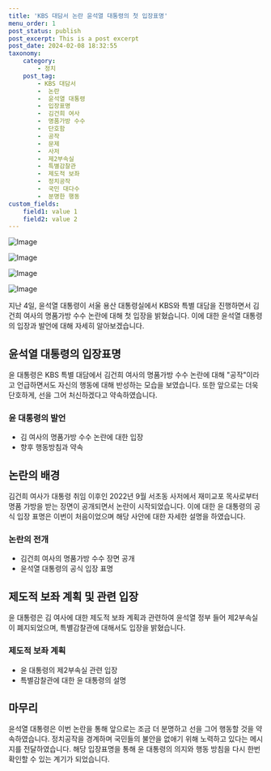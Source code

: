 ```yaml
---
title: 'KBS 대담서 논란 윤석열 대통령의 첫 입장표명'
menu_order: 1
post_status: publish
post_excerpt: This is a post excerpt
post_date: 2024-02-08 18:32:55
taxonomy:
    category:
        - 정치
    post_tag:
        - KBS 대담서
        -  논란
        -  윤석열 대통령
        -  입장표명
        -  김건희 여사
        -  명품가방 수수
        -  단호함
        -  공작
        -  문제
        -  사저
        -  제2부속실
        -  특별감찰관
        -  제도적 보좌
        -  정치공작
        -  국민 대다수
        -  분명한 행동
custom_fields:
    field1: value 1
    field2: value 2
---
```


![Image](https://imgnews.pstatic.net/image/654/2024/02/08/0000065526_001_20240208112401868.jpg?type=w647)

![Image](https://imgnews.pstatic.net/image/654/2024/02/08/0000065526_002_20240208112401885.jpg?type=w647)

![Image](https://imgnews.pstatic.net/image/654/2024/02/08/0000065526_004_20240208112401907.jpg?type=w647)

![Image](https://imgnews.pstatic.net/image/654/2024/02/08/0000065526_003_20240208112401897.jpg?type=w647)

지난 4일, 윤석열 대통령이 서울 용산 대통령실에서 KBS와 특별 대담을 진행하면서 김건희 여사의 명품가방 수수 논란에 대해 첫 입장을 밝혔습니다. 이에 대한 윤석열 대통령의 입장과 발언에 대해 자세히 알아보겠습니다.
## 윤석열 대통령의 입장표명
윤 대통령은 KBS 특별 대담에서 김건희 여사의 명품가방 수수 논란에 대해 "공작"이라고 언급하면서도 자신의 행동에 대해 반성하는 모습을 보였습니다. 또한 앞으로는 더욱 단호하게, 선을 그어 처신하겠다고 약속하였습니다.
### 윤 대통령의 발언
- 김 여사의 명품가방 수수 논란에 대한 입장
- 향후 행동방침과 약속
## 논란의 배경
김건희 여사가 대통령 취임 이후인 2022년 9월 서초동 사저에서 재미교포 목사로부터 명품 가방을 받는 장면이 공개되면서 논란이 시작되었습니다. 이에 대한 윤 대통령의 공식 입장 표명은 이번이 처음이었으며 해당 사안에 대한 자세한 설명을 하였습니다.
### 논란의 전개
- 김건희 여사의 명품가방 수수 장면 공개
- 윤석열 대통령의 공식 입장 표명 
## 제도적 보좌 계획 및 관련 입장
윤 대통령은 김 여사에 대한 제도적 보좌 계획과 관련하여 윤석열 정부 들어 제2부속실이 폐지되었으며, 특별감찰관에 대해서도 입장을 밝혔습니다. 
### 제도적 보좌 계획
- 윤 대통령의 제2부속실 관련 입장
- 특별감찰관에 대한 윤 대통령의 설명
## 마무리
윤석열 대통령은 이번 논란을 통해 앞으로는 조금 더 분명하고 선을 그어 행동할 것을 약속하였습니다. 정치공작을 경계하며 국민들의 불안을 없애기 위해 노력하고 있다는 메시지를 전달하였습니다. 해당 입장표명을 통해 윤 대통령의 의지와 행동 방침을 다시 한번 확인할 수 있는 계기가 되었습니다.

